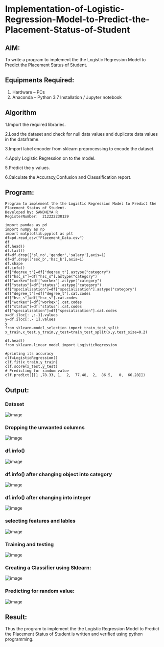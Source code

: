 # Implementation-of-Logistic-Regression-Model-to-Predict-the-Placement-Status-of-Student

## AIM:
To write a program to implement the the Logistic Regression Model to Predict the Placement Status of Student.

## Equipments Required:
1. Hardware – PCs
2. Anaconda – Python 3.7 Installation / Jupyter notebook

## Algorithm
1.Import the required libraries.

2.Load the dataset and check for null data values and duplicate data values in the dataframe.

3.Import label encoder from sklearn.preprocessing to encode the dataset.

4.Apply Logistic Regression on to the model.

5.Predict the y values.

6.Calculate the Accuracy,Confusion and Classsification report.


## Program:
```
Program to implement the the Logistic Regression Model to Predict the Placement Status of Student.
Developed by: SANDHIYA R
RegisterNumber:  212222230129
```
```
import pandas as pd
import numpy as np
import matplotlib.pyplot as plt
df=pd.read_csv("Placement_Data.csv")
df
df.head()
df.tail()
df=df.drop(['sl_no','gender','salary'],axis=1)
df=df.drop(['ssc_b','hsc_b'],axis=1)
df.shape
df.info()
df["degree_t"]=df["degree_t"].astype("category")
df["hsc_s"]=df["hsc_s"].astype("category")
df["workex"]=df["workex"].astype("category")
df["status"]=df["status"].astype("category")
df["specialisation"]=df["specialisation"].astype("category")
df["degree_t"]=df["degree_t"].cat.codes
df["hsc_s"]=df["hsc_s"].cat.codes
df["workex"]=df["workex"].cat.codes
df["status"]=df["status"].cat.codes
df["specialisation"]=df["specialisation"].cat.codes
x=df.iloc[: ,:-1].values
y=df.iloc[:,- 1].values
y
from sklearn.model_selection import train_test_split
x_train,x_test,y_train,y_test=train_test_split(x,y,test_size=0.2)

df.head()
from sklearn.linear_model import LogisticRegression

#printing its accuracy
clf=LogisticRegression()
clf.fit(x_train,y_train)
clf.score(x_test,y_test)
# Predicting for random value
clf.predict([[1	,78.33,	1,	2,	77.48,	2,	86.5,	0,	66.28]])
```

## Output:

### Dataset
![image](https://github.com/SandhiyaR1/Implementation-of-Logistic-Regression-Model-to-Predict-the-Placement-Status-of-Student/assets/113497571/46679c99-ac41-48eb-a089-37d536847389)

### Dropping the unwanted columns

![image](https://github.com/SandhiyaR1/Implementation-of-Logistic-Regression-Model-to-Predict-the-Placement-Status-of-Student/assets/113497571/a39e88df-4cc6-4cff-b8ac-28b9006bf78d)


### df.info()

![image](https://github.com/SandhiyaR1/Implementation-of-Logistic-Regression-Model-to-Predict-the-Placement-Status-of-Student/assets/113497571/4641415b-00ec-4056-a04e-86686f0e7d41)

### df.info() after changing object into category

![image](https://github.com/SandhiyaR1/Implementation-of-Logistic-Regression-Model-to-Predict-the-Placement-Status-of-Student/assets/113497571/a663d998-c3bf-4d3a-950c-a06212808717)

### df.info() after changing into integer

![image](https://github.com/SandhiyaR1/Implementation-of-Logistic-Regression-Model-to-Predict-the-Placement-Status-of-Student/assets/113497571/b044bd5a-7060-4817-b6ab-95df52f5fc47)

### selecting features and lables

![image](https://github.com/SandhiyaR1/Implementation-of-Logistic-Regression-Model-to-Predict-the-Placement-Status-of-Student/assets/113497571/4b7e1797-872e-4bad-be09-bb6456dee85a)

### Training and testing

![image](https://github.com/SandhiyaR1/Implementation-of-Logistic-Regression-Model-to-Predict-the-Placement-Status-of-Student/assets/113497571/298da98f-f1f6-4135-acfe-72a1dc1f148e)

### Creating a Classifier using Sklearn:

![image](https://github.com/SandhiyaR1/Implementation-of-Logistic-Regression-Model-to-Predict-the-Placement-Status-of-Student/assets/113497571/563ba84b-c13b-4cc2-9b3b-04bdfa9834ef)


### Predicting for random value:

![image](https://github.com/SandhiyaR1/Implementation-of-Logistic-Regression-Model-to-Predict-the-Placement-Status-of-Student/assets/113497571/648f82a5-0837-4069-8ead-70c0aaac1d6b)

## Result:
Thus the program to implement the the Logistic Regression Model to Predict the Placement Status of Student is written and verified using python programming.
